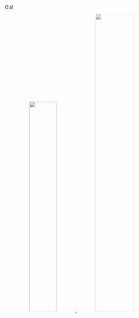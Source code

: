 Olá!

<div align="center">
  <a href="https://github.com/patrickhugors">
  <img height="42%" src="https://github-readme-stats.vercel.app/api?username=patrickhugors&show_icons=true&theme=dracula&include_all_commits=true&count_private=true"/>
  <img height="50%" src="https://github-readme-stats.vercel.app/api/top-langs/?username=patrickhugors&layout=compact&langs_count=7&theme=dracula"/>
</div>
